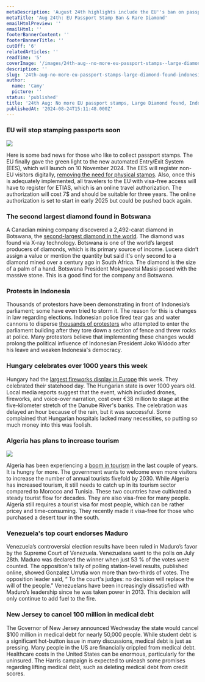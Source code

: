 ```yaml
---
metaDescription: 'August 24th highlights include the EU''s ban on passport stamps, a massive diamond discovery, and protests in Indonesia.'
metaTitle: 'Aug 24th: EU Passport Stamp Ban & Rare Diamond'
emailHtmlPreview: ''
emailHtml: ''
footerBannerContent: ''
footerBannerTitle: ''
cutOff: '6'
relatedArticles: ''
readTime: '5'
coverImage: '/images/24th-aug--no-more-eu-passport-stamps--large-diamond-found--indonesia-protests-QwOT.webp'
description: ''
slug: '24th-aug-no-more-eu-passport-stamps-large-diamond-found-indonesia-protests'
author:
  name: 'Camy'
  picture: ''
status: 'published'
title: '24th Aug: No more EU passport stamps, Large Diamond found, Indonesia protests'
publishedAt: '2024-08-24T15:11:48.000Z'
---
```


### EU will stop stamping passports soon

![](/images/24th-aug--no-more-eu-passport-stamps--large-diamond-found--indonesia-protests-I3MT.webp)

Here is some bad news for those who like to collect passport stamps. The EU finally gave the green light to the new automated Entry/Exit System (EES), which will launch on 10 November 2024. The EES will register non-EU visitors digitally, [removing the need for physical stamps](https://www.euronews.com/travel/2024/08/22/end-of-an-era-for-passport-stamps-new-eu-entry-system-will-register-travellers-digitally). Also, once this is adequately implemented, all travelers to the EU with visa-free access will have to register for ETIAS, which is an online travel authorization. The authorization will cost 7$ and should be suitable for three years. The online authorization is set to start in early 2025 but could be pushed back again.

### The second largest diamond found in Botswana

A Canadian mining company discovered a 2,492-carat diamond in Botswana, the [second-largest diamond in the world](https://www.aljazeera.com/news/2024/8/22/worlds-second-largest-diamond-found-in-botswana). The diamond was found via X-ray technology. Botswana is one of the world’s largest producers of diamonds, which is its primary source of income. Lucera didn’t assign a value or mention the quantity but said it's only second to a diamond mined over a century ago in South Africa. The diamond is the size of a palm of a hand. Botswana President Mokgweetsi Masisi posed with the massive stone. This is a good find for the company and Botswana.

### Protests in Indonesia

Thousands of protestors have been demonstrating in front of Indonesia’s parliament; some have even tried to storm it. The reason for this is changes in law regarding elections. Indonesian police fired tear gas and water cannons to disperse [thousands of protesters](https://apnews.com/article/indonesia-protest-jokowi-widodo-345949895cc83bd18abcd90f2d1a9715) who attempted to enter the parliament building after they tore down a section of fence and threw rocks at police. Many protestors believe that implementing these changes would prolong the political influence of Indonesian President Joko Widodo after his leave and weaken Indonesia's democracy.

### Hungary celebrates over 1000 years this week

Hungary had the [largest fireworks display in Europe](https://www.euronews.com/2024/08/21/europes-largest-fireworks-display-goes-off-with-a-bang-in-hungary) this week. They celebrated their statehood day. The Hungarian state is over 1000 years old. Local media reports suggest that the event, which included drones, fireworks, and voice-over narration, cost over €38 million to stage at the five-kilometer stretch of the Danube River's banks. The celebration was delayed an hour because of the rain, but it was successful. Some complained that Hungarian hospitals lacked many necessities, so putting so much money into this was foolish.

### Algeria has plans to increase tourism

![](/images/56b--1--k1Nz.webp)

Algeria has been experiencing a [boom in tourism](https://www.africanews.com/2024/08/22/as-algeria-opens-its-doors-to-more-visitors-its-tourism-sector-is-rapidly-expanding-to-hos/) in the last couple of years. It is hungry for more. The government wants to welcome even more visitors to increase the number of annual tourists fivefold by 2030. While Algeria has increased tourism, it still needs to catch up in its tourism sector compared to Morocco and Tunisia. These two countries have cultivated a steady tourist flow for decades. They are also visa-free for many people. Algeria still requires a tourist visa for most people, which can be rather pricey and time-consuming. They recently made it visa-free for those who purchased a desert tour in the south.

### Venezuela's top court endorses Maduro

Venezuela’s controversial election results have been ruled in Maduro’s favor by the Supreme Court of Venezuela. Venezuelans went to the polls on July 28th. Maduro was declared the winner when just 53 % of the votes were counted. The opposition's tally of polling station-level results, published online, showed Gonzalez Urrutia won more than two-thirds of votes. The opposition leader said, “ To the court's judges: no decision will replace the will of the people.” Venezuelans have been increasingly dissatisfied with Maduro’s leadership since he was taken power in 2013. This decision will only continue to add fuel to the fire.

### New Jersey to cancel 100 million in medical debt

The Governor of New Jersey announced Wednesday the state would cancel $100 million in medical debt for nearly 50,000 people. While student debt is a significant hot-button issue in many discussions, medical debt is just as pressing. Many people in the US are financially crippled from medical debt. Healthcare costs in the United States can be enormous, particularly for the uninsured. The Harris campaign is expected to unleash some promises regarding lifting medical debt, such as deleting medical debt from credit scores.
